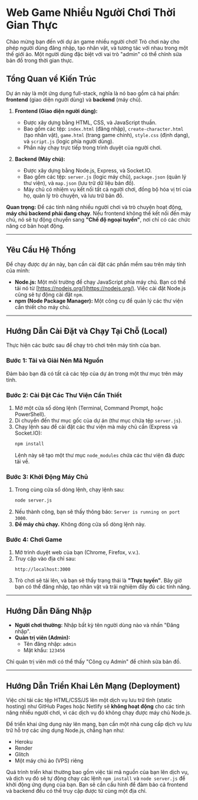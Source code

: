 
# Web Game Nhiều Người Chơi Thời Gian Thực

Chào mừng bạn đến với dự án game nhiều người chơi! Trò chơi này cho phép người dùng đăng nhập, tạo nhân vật, và tương tác với nhau trong một thế giới ảo. Một người dùng đặc biệt với vai trò "admin" có thể chỉnh sửa bản đồ trong thời gian thực.

## Tổng Quan về Kiến Trúc

Dự án này là một ứng dụng full-stack, nghĩa là nó bao gồm cả hai phần: **frontend** (giao diện người dùng) và **backend** (máy chủ).

1.  **Frontend (Giao diện người dùng):**
    *   Được xây dựng bằng HTML, CSS, và JavaScript thuần.
    *   Bao gồm các tệp: `index.html` (đăng nhập), `create-character.html` (tạo nhân vật), `game.html` (trang game chính), `style.css` (định dạng), và `script.js` (logic phía người dùng).
    *   Phần này chạy trực tiếp trong trình duyệt của người chơi.

2.  **Backend (Máy chủ):**
    *   Được xây dựng bằng Node.js, Express, và Socket.IO.
    *   Bao gồm các tệp: `server.js` (logic máy chủ), `package.json` (quản lý thư viện), và `map.json` (lưu trữ dữ liệu bản đồ).
    *   Máy chủ có nhiệm vụ kết nối tất cả người chơi, đồng bộ hóa vị trí của họ, quản lý trò chuyện, và lưu trữ bản đồ.

**Quan trọng:** Để các tính năng nhiều người chơi và trò chuyện hoạt động, **máy chủ backend phải đang chạy**. Nếu frontend không thể kết nối đến máy chủ, nó sẽ tự động chuyển sang **"Chế độ ngoại tuyến"**, nơi chỉ có các chức năng cơ bản hoạt động.

---

## Yêu Cầu Hệ Thống

Để chạy được dự án này, bạn cần cài đặt các phần mềm sau trên máy tính của mình:

*   **Node.js:** Một môi trường để chạy JavaScript phía máy chủ. Bạn có thể tải nó từ [https://nodejs.org/](https://nodejs.org/). Việc cài đặt Node.js cũng sẽ tự động cài đặt `npm`.
*   **npm (Node Package Manager):** Một công cụ để quản lý các thư viện cần thiết cho máy chủ.

---

## Hướng Dẫn Cài Đặt và Chạy Tại Chỗ (Local)

Thực hiện các bước sau để chạy trò chơi trên máy tính của bạn.

### Bước 1: Tải và Giải Nén Mã Nguồn

Đảm bảo bạn đã có tất cả các tệp của dự án trong một thư mục trên máy tính.

### Bước 2: Cài Đặt Các Thư Viện Cần Thiết

1.  Mở một cửa sổ dòng lệnh (Terminal, Command Prompt, hoặc PowerShell).
2.  Di chuyển đến thư mục gốc của dự án (thư mục chứa tệp `server.js`).
3.  Chạy lệnh sau để cài đặt các thư viện mà máy chủ cần (Express và Socket.IO):
    ```bash
    npm install
    ```
    Lệnh này sẽ tạo một thư mục `node_modules` chứa các thư viện đã được tải về.

### Bước 3: Khởi Động Máy Chủ

1.  Trong cùng cửa sổ dòng lệnh, chạy lệnh sau:
    ```bash
    node server.js
    ```
2.  Nếu thành công, bạn sẽ thấy thông báo: `Server is running on port 3000`.
3.  **Để máy chủ chạy.** Không đóng cửa sổ dòng lệnh này.

### Bước 4: Chơi Game

1.  Mở trình duyệt web của bạn (Chrome, Firefox, v.v.).
2.  Truy cập vào địa chỉ sau:
    ```
    http://localhost:3000
    ```
3.  Trò chơi sẽ tải lên, và bạn sẽ thấy trạng thái là **"Trực tuyến"**. Bây giờ bạn có thể đăng nhập, tạo nhân vật và trải nghiệm đầy đủ các tính năng.

---

## Hướng Dẫn Đăng Nhập

*   **Người chơi thường:** Nhập bất kỳ tên người dùng nào và nhấn "Đăng nhập".
*   **Quản trị viên (Admin):**
    *   Tên đăng nhập: `admin`
    *   Mật khẩu: `123456`

Chỉ quản trị viên mới có thể thấy "Công cụ Admin" để chỉnh sửa bản đồ.

---

## Hướng Dẫn Triển Khai Lên Mạng (Deployment)

Việc chỉ tải các tệp HTML/CSS/JS lên một dịch vụ lưu trữ tĩnh (static hosting) như GitHub Pages hoặc Netlify sẽ **không hoạt động** cho các tính năng nhiều người chơi, vì các dịch vụ đó không chạy được máy chủ Node.js.

Để triển khai ứng dụng này lên mạng, bạn cần một nhà cung cấp dịch vụ lưu trữ hỗ trợ các ứng dụng Node.js, chẳng hạn như:

*   Heroku
*   Render
*   Glitch
*   Một máy chủ ảo (VPS) riêng

Quá trình triển khai thường bao gồm việc tải mã nguồn của bạn lên dịch vụ, và dịch vụ đó sẽ tự động chạy các lệnh `npm install` và `node server.js` để khởi động ứng dụng của bạn. Bạn sẽ cần cấu hình để đảm bảo cả frontend và backend đều có thể truy cập được từ cùng một địa chỉ.
